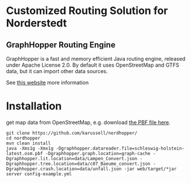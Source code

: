 # Customized Routing Solution for Norderstedt

## GraphHopper Routing Engine

GraphHopper is a fast and memory efficient Java routing engine, released under Apache License 2.0.
By default it uses OpenStreetMap and GTFS data, but it can import other data sources.

See [this website](https://github.com/graphhopper/graphhopper) more information

# Installation

get map data from OpenStreetMap, e.g. download [the PBF file here](http://download.geofabrik.de/europe/germany/schleswig-holstein.html).

```
git clone https://github.com/karussell/nordhopper/
cd nordhopper
mvn clean install
java -Xms1g -Xmx1g -Dgraphhopper.datareader.file=schleswig-holstein-latest.osm.pbf -Dgraphhopper.graph.location=graph-cache -Dgraphhopper.lit.location=data/Lampen_Convert.json -Dgraphhopper.tree.location=data/c07_Baeume_convert.json -Dgraphhopper.crash.location=data/unfall.json -jar web/target/*jar server config-example.yml
```